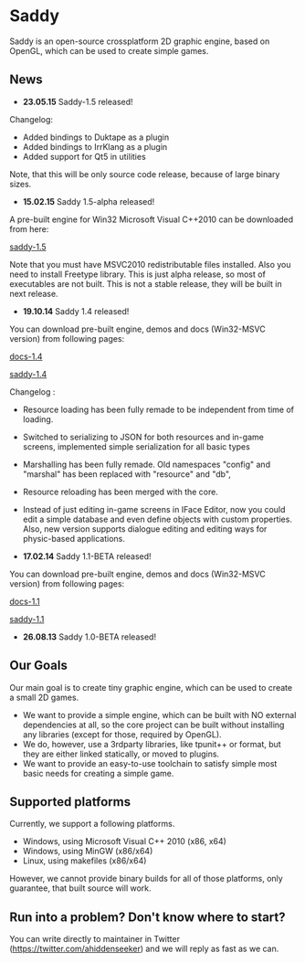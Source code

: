 # Saddy 

Saddy is an open-source crossplatform 2D graphic engine, based on OpenGL, which can be used to create simple games.

## News

* **23.05.15** Saddy-1.5 released!


Changelog:
  * Added bindings to Duktape as a plugin
  * Added bindings to IrrKlang as a plugin
  * Added support for Qt5 in utilities

Note, that this will be only source code release, because of large binary sizes. 


* **15.02.15** Saddy 1.5-alpha released!

A pre-built engine for Win32 Microsoft Visual C++2010 can be downloaded from here:

[saddy-1.5](https://sourceforge.net/projects/saddyengine/files/?source=navbar)

Note that you must have MSVC2010 redistributable files installed. Also you need to install Freetype library. This is just alpha release, so most of executables are not built. This is not a stable release, they will be built in next release.

* **19.10.14** Saddy 1.4 released!

You can download pre-built engine, demos and docs (Win32-MSVC version) from following pages:

[docs-1.4](https://dl.dropboxusercontent.com/u/5039908/docs-1.4.zip) 

[saddy-1.4](https://dl.dropboxusercontent.com/u/5039908/saddy-1.4.zip)

Changelog :

  * Resource loading has been fully remade to be independent from time of loading.
  * Switched to serializing to JSON for both resources and in-game screens, implemented simple serialization for all basic types
  * Marshalling has been fully remade. Old namespaces "config" and "marshal" has been replaced with "resource" and "db",
  * Resource reloading has been merged with the core.
  * Instead of just editing in-game screens in IFace Editor, now you could edit a simple database and even define objects with custom properties. Also, new version supports dialogue editing and editing ways for physic-based applications.

* **17.02.14** Saddy 1.1-BETA released!

You can download pre-built engine, demos and docs (Win32-MSVC version) from following pages:

[docs-1.1](https://dl.dropboxusercontent.com/u/5039908/docs-1.1-beta.zip) 

[saddy-1.1](https://dl.dropboxusercontent.com/u/5039908/saddy-1.1-beta.zip)

* **26.08.13** Saddy 1.0-BETA released!

## Our Goals

Our main goal is to create tiny graphic engine, which can be used to create a small 2D games.
  * We want to provide a simple engine, which can be built with NO external dependencies at all, so the core project can be built without installing any libraries (except for those, required by OpenGL).
  * We do, however, use a 3rdparty libraries, like tpunit++ or format, but they are either linked statically, or moved to plugins.
  * We want to provide an easy-to-use toolchain to satisfy simple most basic needs for  creating a simple game.

## Supported platforms

Currently, we support a following platforms.

  * Windows, using Microsoft Visual C++ 2010 (x86, x64)
  * Windows, using MinGW (x86/x64)
  * Linux, using makefiles (x86/x64)

However, we cannot provide binary builds for all of those platforms, only guarantee, that built source will work.

## Run into a problem? Don't know where to start?

You can write directly to maintainer in Twitter
(https://twitter.com/ahiddenseeker) and we will reply as fast as we can.
